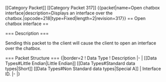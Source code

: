 \[\[Category Packet\]\] \[\[Category Packet 317\]\] {{packet\|name=Open
chatbox interface\|description=Displays an interface over the
chatbox.\|opcode=218\|type=Fixed\|length=2\|revision=317}} == Open
chatbox interface ==

=== Description ===

Sending this packet to the client will cause the client to open an
interface over the chatbox.

=== Packet Structure === {\|border=2 ! Data Type ! Description \|- \|
\[\[Data Types\#Little Endian\|Little Endian\]\] \[\[Data
Types\#Standard data types\|Short\]\] \[\[Data Types\#Non Standard data
types\|Special A\]\] \| Interface ID. \|- \|}
